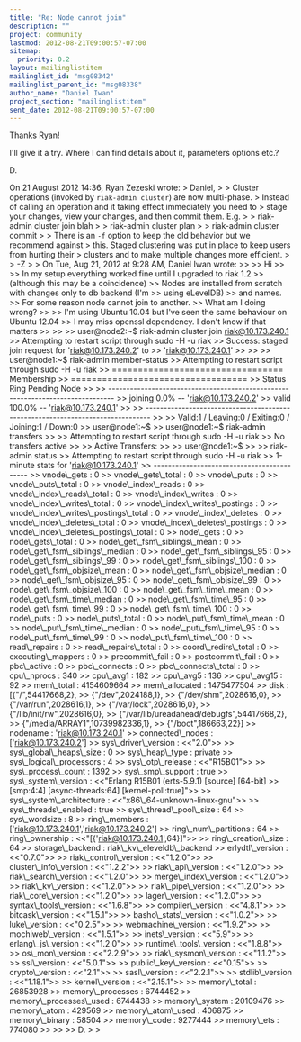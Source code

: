 ```yaml
---
title: "Re: Node cannot join"
description: ""
project: community
lastmod: 2012-08-21T09:00:57-07:00
sitemap:
  priority: 0.2
layout: mailinglistitem
mailinglist_id: "msg08342"
mailinglist_parent_id: "msg08338"
author_name: "Daniel Iwan"
project_section: "mailinglistitem"
sent_date: 2012-08-21T09:00:57-07:00
---
```



Thanks Ryan!

I'll give it a try. Where I can find details about it, parameters options etc.?


D.


On 21 August 2012 14:36, Ryan Zezeski  wrote:
&gt; Daniel,
&gt;
&gt; Cluster operations (invoked by `riak-admin cluster`) are now multi-phase.
&gt; Instead of calling an operation and it taking effect immediately you need to
&gt; stage your changes, view your changes, and then commit them. E.g.
&gt;
&gt; riak-admin cluster join blah
&gt;
&gt; riak-admin cluster plan
&gt;
&gt; riak-admin cluster commit
&gt;
&gt; There is an `-f` option to keep the old behavior but we recommend against
&gt; this. Staged clustering was put in place to keep users from hurting their
&gt; clusters and to make multiple changes more efficient.
&gt;
&gt; -Z
&gt;
&gt; On Tue, Aug 21, 2012 at 9:28 AM, Daniel Iwan  wrote:
&gt;&gt;
&gt;&gt; Hi
&gt;&gt;
&gt;&gt; In my setup everything worked fine until I upgraded to riak 1.2
&gt;&gt; (although this may be a coincidence)
&gt;&gt; Nodes are installed from scratch with changes only to db backend (I'm
&gt;&gt; using eLevelDB)
&gt;&gt; and names.
&gt;&gt; For some reason node cannot join to another.
&gt;&gt; What am I doing wrong?
&gt;&gt;
&gt;&gt; I'm using Ubuntu 10.04 but I've seen the same behaviour on Ubuntu 12.04
&gt;&gt; I may miss openssl dependency. I don't know if that matters
&gt;&gt;
&gt;&gt;
&gt;&gt; user@node2:~$ riak-admin cluster join riak@10.173.240.1
&gt;&gt; Attempting to restart script through sudo -H -u riak
&gt;&gt; Success: staged join request for 'riak@10.173.240.2' to
&gt;&gt; 'riak@10.173.240.1'
&gt;&gt;
&gt;&gt;
&gt;&gt; user@node1:~$ riak-admin member-status
&gt;&gt; Attempting to restart script through sudo -H -u riak
&gt;&gt; ================================= Membership
&gt;&gt; ==================================
&gt;&gt; Status Ring Pending Node
&gt;&gt;
&gt;&gt; -------------------------------------------------------------------------------
&gt;&gt; joining 0.0% -- 'riak@10.173.240.2'
&gt;&gt; valid 100.0% -- 'riak@10.173.240.1'
&gt;&gt;
&gt;&gt; -------------------------------------------------------------------------------
&gt;&gt;
&gt;&gt; Valid:1 / Leaving:0 / Exiting:0 / Joining:1 / Down:0
&gt;&gt; user@node1:~$
&gt;&gt; user@node1:~$ riak-admin transfers
&gt;&gt;
&gt;&gt; Attempting to restart script through sudo -H -u riak
&gt;&gt; No transfers active
&gt;&gt;
&gt;&gt; Active Transfers:
&gt;&gt;
&gt;&gt; user@node1:~$
&gt;&gt;
&gt;&gt; riak-admin status
&gt;&gt; Attempting to restart script through sudo -H -u riak
&gt;&gt; 1-minute stats for 'riak@10.173.240.1'
&gt;&gt; -------------------------------------------
&gt;&gt; vnode\\_gets : 0
&gt;&gt; vnode\\_gets\\_total : 0
&gt;&gt; vnode\\_puts : 0
&gt;&gt; vnode\\_puts\\_total : 0
&gt;&gt; vnode\\_index\\_reads : 0
&gt;&gt; vnode\\_index\\_reads\\_total : 0
&gt;&gt; vnode\\_index\\_writes : 0
&gt;&gt; vnode\\_index\\_writes\\_total : 0
&gt;&gt; vnode\\_index\\_writes\\_postings : 0
&gt;&gt; vnode\\_index\\_writes\\_postings\\_total : 0
&gt;&gt; vnode\\_index\\_deletes : 0
&gt;&gt; vnode\\_index\\_deletes\\_total : 0
&gt;&gt; vnode\\_index\\_deletes\\_postings : 0
&gt;&gt; vnode\\_index\\_deletes\\_postings\\_total : 0
&gt;&gt; node\\_gets : 0
&gt;&gt; node\\_gets\\_total : 0
&gt;&gt; node\\_get\\_fsm\\_siblings\\_mean : 0
&gt;&gt; node\\_get\\_fsm\\_siblings\\_median : 0
&gt;&gt; node\\_get\\_fsm\\_siblings\\_95 : 0
&gt;&gt; node\\_get\\_fsm\\_siblings\\_99 : 0
&gt;&gt; node\\_get\\_fsm\\_siblings\\_100 : 0
&gt;&gt; node\\_get\\_fsm\\_objsize\\_mean : 0
&gt;&gt; node\\_get\\_fsm\\_objsize\\_median : 0
&gt;&gt; node\\_get\\_fsm\\_objsize\\_95 : 0
&gt;&gt; node\\_get\\_fsm\\_objsize\\_99 : 0
&gt;&gt; node\\_get\\_fsm\\_objsize\\_100 : 0
&gt;&gt; node\\_get\\_fsm\\_time\\_mean : 0
&gt;&gt; node\\_get\\_fsm\\_time\\_median : 0
&gt;&gt; node\\_get\\_fsm\\_time\\_95 : 0
&gt;&gt; node\\_get\\_fsm\\_time\\_99 : 0
&gt;&gt; node\\_get\\_fsm\\_time\\_100 : 0
&gt;&gt; node\\_puts : 0
&gt;&gt; node\\_puts\\_total : 0
&gt;&gt; node\\_put\\_fsm\\_time\\_mean : 0
&gt;&gt; node\\_put\\_fsm\\_time\\_median : 0
&gt;&gt; node\\_put\\_fsm\\_time\\_95 : 0
&gt;&gt; node\\_put\\_fsm\\_time\\_99 : 0
&gt;&gt; node\\_put\\_fsm\\_time\\_100 : 0
&gt;&gt; read\\_repairs : 0
&gt;&gt; read\\_repairs\\_total : 0
&gt;&gt; coord\\_redirs\\_total : 0
&gt;&gt; executing\\_mappers : 0
&gt;&gt; precommit\\_fail : 0
&gt;&gt; postcommit\\_fail : 0
&gt;&gt; pbc\\_active : 0
&gt;&gt; pbc\\_connects : 0
&gt;&gt; pbc\\_connects\\_total : 0
&gt;&gt; cpu\\_nprocs : 340
&gt;&gt; cpu\\_avg1 : 182
&gt;&gt; cpu\\_avg5 : 136
&gt;&gt; cpu\\_avg15 : 92
&gt;&gt; mem\\_total : 4154609664
&gt;&gt; mem\\_allocated : 1475477504
&gt;&gt; disk : [{"/",54417668,2},
&gt;&gt; {"/dev",2024188,1},
&gt;&gt; {"/dev/shm",2028616,0},
&gt;&gt; {"/var/run",2028616,1},
&gt;&gt; {"/var/lock",2028616,0},
&gt;&gt; {"/lib/init/rw",2028616,0},
&gt;&gt; {"/var/lib/ureadahead/debugfs",54417668,2},
&gt;&gt; {"/media/ARRAY1",10739982336,1},
&gt;&gt; {"/boot",186663,22}]
&gt;&gt; nodename : 'riak@10.173.240.1'
&gt;&gt; connected\\_nodes : ['riak@10.173.240.2']
&gt;&gt; sys\\_driver\\_version : &lt;&lt;"2.0"&gt;&gt;
&gt;&gt; sys\\_global\\_heaps\\_size : 0
&gt;&gt; sys\\_heap\\_type : private
&gt;&gt; sys\\_logical\\_processors : 4
&gt;&gt; sys\\_otp\\_release : &lt;&lt;"R15B01"&gt;&gt;
&gt;&gt; sys\\_process\\_count : 1392
&gt;&gt; sys\\_smp\\_support : true
&gt;&gt; sys\\_system\\_version : &lt;&lt;"Erlang R15B01 (erts-5.9.1) [source] [64-bit]
&gt;&gt; [smp:4:4] [async-threads:64] [kernel-poll:true]"&gt;&gt;
&gt;&gt; sys\\_system\\_architecture : &lt;&lt;"x86\\_64-unknown-linux-gnu"&gt;&gt;
&gt;&gt; sys\\_threads\\_enabled : true
&gt;&gt; sys\\_thread\\_pool\\_size : 64
&gt;&gt; sys\\_wordsize : 8
&gt;&gt; ring\\_members : ['riak@10.173.240.1','riak@10.173.240.2']
&gt;&gt; ring\\_num\\_partitions : 64
&gt;&gt; ring\\_ownership : &lt;&lt;"[{'riak@10.173.240.1',64}]"&gt;&gt;
&gt;&gt; ring\\_creation\\_size : 64
&gt;&gt; storage\\_backend : riak\\_kv\\_eleveldb\\_backend
&gt;&gt; erlydtl\\_version : &lt;&lt;"0.7.0"&gt;&gt;
&gt;&gt; riak\\_control\\_version : &lt;&lt;"1.2.0"&gt;&gt;
&gt;&gt; cluster\\_info\\_version : &lt;&lt;"1.2.2"&gt;&gt;
&gt;&gt; riak\\_api\\_version : &lt;&lt;"1.2.0"&gt;&gt;
&gt;&gt; riak\\_search\\_version : &lt;&lt;"1.2.0"&gt;&gt;
&gt;&gt; merge\\_index\\_version : &lt;&lt;"1.2.0"&gt;&gt;
&gt;&gt; riak\\_kv\\_version : &lt;&lt;"1.2.0"&gt;&gt;
&gt;&gt; riak\\_pipe\\_version : &lt;&lt;"1.2.0"&gt;&gt;
&gt;&gt; riak\\_core\\_version : &lt;&lt;"1.2.0"&gt;&gt;
&gt;&gt; lager\\_version : &lt;&lt;"1.2.0"&gt;&gt;
&gt;&gt; syntax\\_tools\\_version : &lt;&lt;"1.6.8"&gt;&gt;
&gt;&gt; compiler\\_version : &lt;&lt;"4.8.1"&gt;&gt;
&gt;&gt; bitcask\\_version : &lt;&lt;"1.5.1"&gt;&gt;
&gt;&gt; basho\\_stats\\_version : &lt;&lt;"1.0.2"&gt;&gt;
&gt;&gt; luke\\_version : &lt;&lt;"0.2.5"&gt;&gt;
&gt;&gt; webmachine\\_version : &lt;&lt;"1.9.2"&gt;&gt;
&gt;&gt; mochiweb\\_version : &lt;&lt;"1.5.1"&gt;&gt;
&gt;&gt; inets\\_version : &lt;&lt;"5.9"&gt;&gt;
&gt;&gt; erlang\\_js\\_version : &lt;&lt;"1.2.0"&gt;&gt;
&gt;&gt; runtime\\_tools\\_version : &lt;&lt;"1.8.8"&gt;&gt;
&gt;&gt; os\\_mon\\_version : &lt;&lt;"2.2.9"&gt;&gt;
&gt;&gt; riak\\_sysmon\\_version : &lt;&lt;"1.1.2"&gt;&gt;
&gt;&gt; ssl\\_version : &lt;&lt;"5.0.1"&gt;&gt;
&gt;&gt; public\\_key\\_version : &lt;&lt;"0.15"&gt;&gt;
&gt;&gt; crypto\\_version : &lt;&lt;"2.1"&gt;&gt;
&gt;&gt; sasl\\_version : &lt;&lt;"2.2.1"&gt;&gt;
&gt;&gt; stdlib\\_version : &lt;&lt;"1.18.1"&gt;&gt;
&gt;&gt; kernel\\_version : &lt;&lt;"2.15.1"&gt;&gt;
&gt;&gt; memory\\_total : 26853928
&gt;&gt; memory\\_processes : 6744452
&gt;&gt; memory\\_processes\\_used : 6744438
&gt;&gt; memory\\_system : 20109476
&gt;&gt; memory\\_atom : 429569
&gt;&gt; memory\\_atom\\_used : 406875
&gt;&gt; memory\\_binary : 58504
&gt;&gt; memory\\_code : 9277444
&gt;&gt; memory\\_ets : 774080
&gt;&gt;
&gt;&gt;
&gt;&gt; D.
&gt;
&gt;

